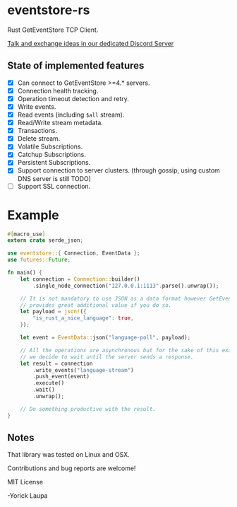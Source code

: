 # eventstore-rs
Rust GetEventStore TCP Client.

[Talk and exchange ideas in our dedicated Discord Server]

## State of implemented features

- [x] Can connect to GetEventStore  >=4.* servers.
- [x] Connection health tracking.
- [x] Operation timeout detection and retry.
- [x] Write events.
- [x] Read events (including `$all` stream).
- [x] Read/Write stream metadata.
- [x] Transactions.
- [x] Delete stream.
- [x] Volatile Subscriptions.
- [x] Catchup Subscriptions.
- [x] Persistent Subscriptions.
- [x] Support connection to server clusters. (through gossip, using custom DNS server is still TODO)
- [ ] Support SSL connection.

# Example

```rust
#[macro_use]
extern crate serde_json;

use eventstore::{ Connection, EventData };
use futures::Future;

fn main() {
    let connection = Connection::builder()
        .single_node_connection("127.0.0.1:1113".parse().unwrap());

    // It is not mandatory to use JSON as a data format however GetEventStore
    // provides great additional value if you do so.
    let payload = json!({
        "is_rust_a_nice_language": true,
    });

    let event = EventData::json("language-poll", payload);

    // All the operations are asynchronous but for the sake of this example
    // we decide to wait until the server sends a response.
    let result = connection
        .write_events("language-stream")
        .push_event(event)
        .execute()
        .wait()
        .unwrap();

    // Do something productive with the result.
}
```

## Notes

That library was tested on Linux and OSX.

Contributions and bug reports are welcome!

MIT License

-Yorick Laupa

[GetEventStore]: https://eventstore.org/
[Talk and exchange ideas in our dedicated Discord Server]: https://discord.gg/x7q37jJ

